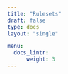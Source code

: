 ```yaml
---
title: "Rulesets"
draft: false
type: docs
layout: "single"

menu:
  docs_lintr:
      weight: 3
---
```

